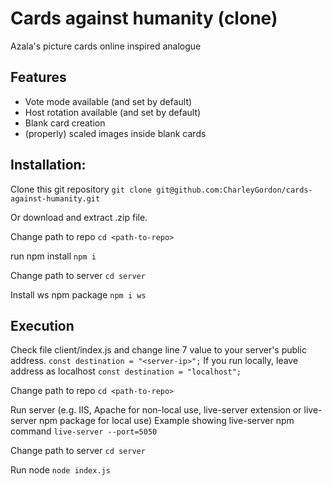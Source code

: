 # Cards against humanity (clone)
  Azala's picture cards online inspired analogue

## Features
+ Vote mode available (and set by default)
+ Host rotation available (and set by default)
+ Blank card creation
+ (properly) scaled images inside blank cards


## Installation:
  Clone this git repository
  ```git clone git@github.com:CharleyGordon/cards-against-humanity.git```

  Or download and extract .zip file.

  Change path to repo
  ```cd <path-to-repo>```

  run npm install
  ```npm i```

  Change path to server
  ```cd server```

  Install ws npm package
  ```npm i ws```

## Execution
  Check file client/index.js and change line 7 value to your server's public address.
  ```const destination = "<server-ip>";```
  If you run locally, leave address as localhost
  ```const destination = "localhost";```

  Change path to repo
  ```cd <path-to-repo>```

  Run server (e.g. IIS, Apache for non-local use, live-server extension or live-server npm package for local use)
  Example showing live-server npm command
  ```live-server --port=5050```

  Change path to server
  ```cd server```

  Run node
  ```node index.js```
